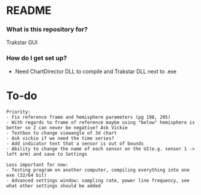 # README #

### What is this repository for? ###

Trakstar GUI

### How do I get set up? ###

* Need ChartDirector DLL to compile and Trakstar DLL next to .exe

# To-do #

	Priority:
	- Fix reference frame and hemisphere parameters (pg 198, 205)
	- With regards to frame of reference maybe using "below" hemisphere is better so Z can never be negative? Ask Vickie
	- Textbox to change viewangle of 3d chart
	- Ask vickie if we need the time series?
	- Add indicator text that a sensor is out of bounds
	- Ability to change the name of each sensor on the UI(e.g. sensor 1 -> left arm) and save to Settings
    
	Less important for now:
	- Testing program on another computer, compiling everything into one exe (32/64 bit)
	- Advanced settings window: sampling rate, power line frequency, see what other settings should be added



	